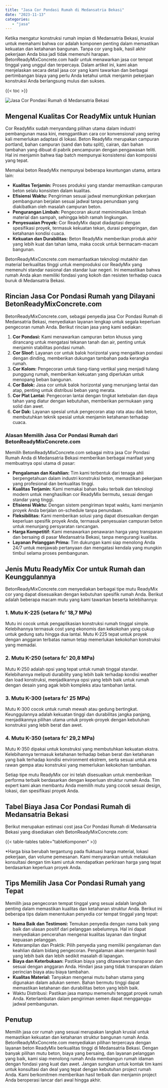 ```yaml
---
title: "Jasa Cor Pondasi Rumah di Medansatria Bekasi"
date: "2023-11-13"
categories: 
   - "jasa"
---
```


Ketika mengatur konstruksi rumah impian di Medansatria Bekasi, krusial untuk memahami bahwa cor adalah komponen penting dalam memastikan kekuatan dan ketahanan bangunan. Tanpa cor yang baik, hasil akhir pekerjaan Anda bisa jadi tidak memenuhi harapan. BetonReadyMixConcrete.com hadir untuk menawarkan jasa cor tempat tinggal yang unggul dan terpercaya. Dalam artikel ini, kami akan menjelaskan secara detail jasa cor yang kami tawarkan dan berbagai pertimbangan biaya yang perlu Anda ketahui untuk menjamin pekerjaan konstruksi Anda berlangsung mulus dan sukses.

{{< toc >}}

![Jasa Cor Pondasi Rumah di Medansatria Bekasi](https://betoncor8.github.io/cor/harga-beton-readymix-concrete%20(27).png)

## Mengenal Kualitas Cor ReadyMix untuk Hunian

Cor ReadyMix sudah menyandang pilihan utama dalam industri pembangunan masa kini, menggantikan cara cor konvensional yang sering kali memerlukan adaptasi di lokasi. Beton ReadyMix merupakan campuran portland, bahan campuran (sand dan batu split), cairan, dan bahan tambahan yang dibuat di pabrik pencampuran dengan pengawasan teliti. Hal ini menjamin bahwa tiap batch mempunyai konsistensi dan komposisi yang tepat.

Memakai beton ReadyMix mempunyai beberapa keuntungan utama, antara lain:

- **Kualitas Terjamin:** Proses produksi yang standar memastikan campuran beton selalu konsisten dalam kualitas.
- **Efisiensi Waktu:** Pengiriman sesuai jadwal memungkinkan pekerjaan pembangunan berjalan sesuai jadwal tanpa penundaan yang diakibatkan oleh masalah campuran beton.
- **Pengurangan Limbah:** Pengecoran akurat meminimalkan limbah material dan sampah, sehingga lebih ramah lingkungan.
- **Penyesuaian Proyek:** Cor ReadyMix dapat diadaptasi dengan spesifikasi proyek, termasuk kekuatan tekan, durasi pengeringan, dan ketahanan kondisi cuaca.
- **Kekuatan dan Durabilitas:** Beton ReadyMix memberikan produk akhir yang lebih kuat dan tahan lama, maka cocok untuk bermacam-macam bangunan.

BetonReadyMixConcrete.com memanfaatkan teknologi mutakhir dan material berkualitas tinggi untuk memproduksi cor ReadyMix yang memenuhi standar nasional dan standar luar negeri. Ini memastikan bahwa rumah Anda akan memiliki fondasi yang kokoh dan resisten terhadap cuaca buruk di Medansatria Bekasi.

## Rincian Jasa Cor Pondasi Rumah yang Dilayani BetonReadyMixConcrete.com

BetonReadyMixConcrete.com, sebagai penyedia jasa Cor Pondasi Rumah di Medansatria Bekasi, menyediakan layanan lengkap untuk segala keperluan pengecoran rumah Anda. Berikut rincian jasa yang kami sediakan:

1. **Cor Pondasi:** Kami menawarkan campuran beton khusus yang dirancang untuk mengatasi tekanan tanah dan air, penting untuk menjamin stabilitas pondasi rumah.
2. **Cor Sloof:** Layanan cor untuk balok horizontal yang mengaitkan pondasi dengan dinding, memberikan dukungan tambahan pada kerangka rumah.
3. **Cor Kolom:** Pengecoran untuk tiang-tiang vertikal yang menjadi tulang punggung rumah, memberikan kekuatan yang diperlukan untuk menopang beban bangunan.
4. **Cor Balok:** Jasa cor untuk balok horizontal yang menunjang lantai dan atap, penting untuk distribusi beban yang merata.
5. **Cor Plat Lantai:** Pengecoran lantai dengan tingkat ketebalan dan daya tahan yang diatur dengan kebutuhan, memberikan permukaan yang solid dan awet.
6. **Cor Dak:** Layanan spesial untuk pengecoran atap rata atau dak beton, membutuhkan teknik spesial untuk menjamin ketahanan terhadap cuaca.

### Alasan Memilih Jasa Cor Pondasi Rumah dari BetonReadyMixConcrete.com

Memilih BetonReadyMixConcrete.com sebagai mitra jasa Cor Pondasi Rumah Anda di Medansatria Bekasi memberikan berbagai manfaat yang membuatnya opsi utama di pasar:

- **Pengalaman dan Keahlian:** Tim kami terbentuk dari tenaga ahli berpengetahuan dalam industri konstruksi beton, memastikan pekerjaan yang profesional dan berkualitas tinggi.
- **Kualitas Terjamin:** Kami memakai bahan baku terbaik dan teknologi modern untuk menghasilkan cor ReadyMix bermutu, sesuai dengan standar yang tinggi.
- **Efisiensi Waktu:** Dengan sistem pengiriman tepat waktu, kami menjamin proyek Anda berjalan on-schedule tanpa penundaan.
- **Fleksibilitas:** Kami memberikan solusi yang dapat disesuaikan dengan keperluan spesifik proyek Anda, termasuk penyesuaian campuran beton untuk menunjang persyaratan rancangan.
- **Harga Kompetitif:** Kami menawarkan penawaran harga yang transparan dan bersaing di pasar Medansatria Bekasi, tanpa mengurangi kualitas.
- **Layanan Pelanggan Prima:** Tim dukungan kami siap menolong Anda 24/7 untuk menjawab pertanyaan dan mengatasi kendala yang mungkin timbul selama proses pembangunan.

## Jenis Mutu ReadyMix Cor untuk Rumah dan Keunggulannya

BetonReadyMixConcrete.com menyediakan berbagai tipe mutu ReadyMix cor yang dapat disesuaikan dengan kebutuhan spesifik rumah Anda. Berikut adalah beberapa macam mutu yang kami tawarkan beserta kelebihannya:

### 1\. Mutu K-225 (setara fc' 18,7 MPa)

Mutu ini cocok untuk pengaplikasian konstruksi rumah tinggal simple. Kelebihannya termasuk cost yang ekonomis dan kekokohan yang cukup untuk gedung satu hingga dua lantai. Mutu K-225 tepat untuk proyek dengan anggaran terbatas namun tetap memerlukan kekokohan konstruksi yang memadai.

### 2\. Mutu K-250 (setara fc' 20,8 MPa)

Mutu K-250 adalah opsi yang tepat untuk rumah tinggal standar. Kelebihannya meliputi durability yang lebih baik terhadap kondisi weather dan load konstruksi, menjadikannya opsi yang lebih baik untuk rumah dengan desain yang agak lebih kompleks atau tambahan lantai.

### 3\. Mutu K-300 (setara fc' 25 MPa)

Mutu K-300 cocok untuk rumah mewah atau gedung bertingkat. Keunggulannya adalah kekuatan tinggi dan durabilitas jangka panjang, menjadikannya pilihan utama untuk proyek-proyek dengan kebutuhan konstruksi yang lebih berat dan awet.

### 4\. Mutu K-350 (setara fc' 29,2 MPa)

Mutu K-350 dipakai untuk konstruksi yang membutuhkan kekuatan ekstra. Kelebihannya termasuk ketahanan terhadap beban berat dan ketahanan yang baik terhadap kondisi environment ekstrem, serta sesuai untuk area rawan gempa atau konstruksi yang memerlukan kekokohan tambahan.

Setiap tipe mutu ReadyMix cor ini telah disesuaikan untuk memberikan performa terbaik berdasarkan dengan keperluan struktur rumah Anda. Tim expert kami akan membantu Anda memilih mutu yang cocok sesuai design, lokasi, dan spesifikasi proyek Anda.

## Tabel Biaya Jasa Cor Pondasi Rumah di Medansatria Bekasi

Berikut merupakan estimasi cost jasa Cor Pondasi Rumah di Medansatria Bekasi yang disediakan oleh BetonReadyMixConcrete.com:

{{< table-tables table="tableKomponen" >}}

\*Harga bisa berubah tergantung pada fluktuasi harga material, lokasi pekerjaan, dan volume pemesanan. Kami menyarankan untuk melakukan konsultasi dengan tim kami untuk mendapatkan perkiraan harga yang tepat berdasarkan keperluan proyek Anda.

## Tips Memilih Jasa Cor Pondasi Rumah yang Tepat

Memilih jasa pengecoran tempat tinggal yang sesuai adalah langkah penting dalam memastikan kualitas dan ketahanan struktur Anda. Berikut ini beberapa tips dalam menentukan penyedia cor tempat tinggal yang tepat:

- **Nama Baik dan Testimoni:** Temukan penyedia dengan nama baik yang baik dan ulasan positif dari pelanggan sebelumnya. Hal ini dapat menyediakan pencerahan mengenai kualitas layanan dan tingkat kepuasan pelanggan.
- Keterampilan dan Praktik: Pilih penyedia yang memiliki pengalaman dan keahlian dalam bidang pengecoran. Pengalaman akan menjamin hasil yang lebih baik dan lebih sedikit masalah di lapangan.
- **Biaya dan Keterbukaan:** Pastikan biaya yang ditawarkan transparan dan sesuai dengan anggaran Anda. Hindari jasa yang tidak transparan dalam perincian biaya atau biaya tambahan.
- **Kualitas Material:** Tanyakan mengenai mutu bahan utama yang digunakan dalam adukan semen. Bahan bermutu tinggi dapat memastikan ketahanan dan durabilitas beton yang lebih baik.
- Waktu Distribusi: Pastikan jasa mampu memenuhi tenggat proyek rumah Anda. Keterlambatan dalam pengiriman semen dapat mengganggu jadwal pembangunan.

## Penutup

Memilih jasa cor rumah yang sesuai merupakan langkah krusial untuk memastikan kekuatan dan ketahanan struktur bangunan rumah Anda. BetonReadyMixConcrete.com menyediakan pilihan terpercaya dengan layanan beton ReadyMix berkualitas tinggi di Medansatria Bekasi. Dengan banyak pilihan mutu beton, biaya yang bersaing, dan layanan pelanggan yang baik, kami siap menolong rumah Anda membangun rumah idaman dengan fondasi yang kuat dan awet. Jangan sungkan untuk kontak tim kami untuk konsultasi dan deal yang tepat dengan kebutuhan project rumah Anda. Kami berkomitmen memberikan hasil terbaik dan menjamin project Anda beroperasi lancar dari awal hingga akhir.
